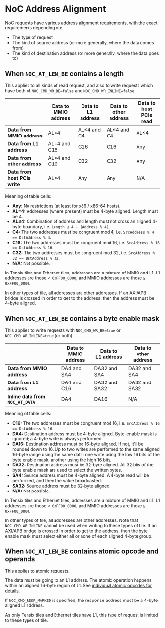 # NoC Address Alignment

NoC requests have various address alignment requirements, with the exact requirements depending on:
* The type of request
* The kind of source address (or more generally, where the data comes from)
* The kind of destination address (or more generally, where the data goes to)

## When `NOC_AT_LEN_BE` contains a length

This applies to all kinds of read request, and also to write requests which have both of `NOC_CMD_WR_BE=false` and `NOC_CMD_WR_INLINE=false`.

||Data to<br/>MMIO address|Data to<br/>L1 address|Data to<br/>other address|Data to<br/>host PCIe read|
|---|---|---|---|---|
|**Data from MMIO address**|AL=4|AL≤4 and C4|AL≤4 and C4|AL≤4|
|**Data from L1 address**|AL=4 and C16|C16|C16|Any|
|**Data from other address**|AL=4 and C16|C32|C32|Any|
|**Data from host PCIe write**|AL=4|Any|Any|N/A|

Meaning of table cells:
* **Any:** No restrictions (at least for x86 / x86-64 hosts).
* **AL=4:** Addresses (where present) must be 4-byte aligned. Length must be 4.
* **AL≤4:** Combination of address and length must not cross an aligned 4-byte boundary, i.e. `Length ≤ 4 - (Address % 4)`.
* **C4:** The two addresses must be congruent mod 4, i.e. `SrcAddress % 4 == DstAddress % 4`.
* **C16:** The two addresses must be congruent mod 16, i.e. `SrcAddress % 16 == DstAddress % 16`.
* **C32:** The two addresses must be congruent mod 32, i.e. `SrcAddress % 32 == DstAddress % 32`.
* **N/A:** Not possible.

In Tensix tiles and Ethernet tiles, addresses are a mixture of MMIO and L1. L1 addresses are those `< 0xFF00_0000`, and MMIO addresses are those `≥ 0xFF00_0000`.

In other types of tile, all addresses are other addresses. If an AXI/APB bridge is crossed in order to get to the address, then the address must be 4-byte aligned.

## When `NOC_AT_LEN_BE` contains a byte enable mask

This applies to write requests with `NOC_CMD_WR_BE=true` or `NOC_CMD_WR_INLINE=true` (or both).

||Data to<br/>MMIO address|Data to<br/>L1 address|Data to<br/>other address|
|---|---|---|---|
|**Data from MMIO address**|DA4 and SA4|DA32 and SA4|DA32 and SA4|
|**Data from L1 address**|DA4 and C16|DA32 and SA32|DA32 and SA32|
|**Inline data from `NOC_AT_DATA`**|DA4|DA16|N/A|

Meaning of table cells:
* **C16:** The two addresses must be congruent mod 16, i.e. `SrcAddress % 16 == DstAddress % 16`.
* **DA4:** Destination address must be 4-byte aligned. Byte-enable mask is ignored; a 4-byte write is always performed.
* **DA16:** Destination address must be 16-byte aligned. If not, it'll be rounded down to 16. Up to two writes are performed to the same aligned 16-byte range using the same data: one write using the low 16 bits of the byte enable mask, another using the high 16 bits.
* **DA32:** Destination address must be 32-byte aligned. All 32 bits of the byte enable mask are used to select the written bytes.
* **SA4:** Source address must be 4-byte aligned. A 4-byte read will be performed, and then the value broadcasted.
* **SA32:** Source address must be 32-byte aligned.
* **N/A:** Not possible.

In Tensix tiles and Ethernet tiles, addresses are a mixture of MMIO and L1. L1 addresses are those `< 0xFF00_0000`, and MMIO addresses are those `≥ 0xFF00_0000`.

In other types of tile, all addresses are other addresses. Note that `NOC_CMD_WR_INLINE` cannot be used when writing to these types of tile. If an AXI/APB bridge is crossed in order to get to the address, then the byte enable mask must select either all or none of each aligned 4-byte group.

## When `NOC_AT_LEN_BE` contains atomic opcode and operands

This applies to atomic requests.

The data must be going to an L1 address. The atomic operation happens within an aligned 16-byte region of L1. See [individual atomic opcodes for details](Atomics.md).

If `NOC_CMD_RESP_MARKED` is specified, the response address must be a 4-byte aligned L1 address.

As only Tensix tiles and Ethernet tiles have L1, this type of request is limited to these types of tile.
